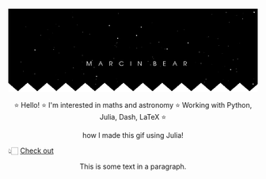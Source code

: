 ![banner_error](banner1.gif "banner")


<p style="text-align: center;">⭐ Hello! ⭐ I'm interested in maths and astronomy ⭐ Working with Python, Julia, Dash, LaTeX ⭐ </p> 

<p style="text-align:center;"> how I made this gif using Julia!</p>  👆🏻 <a href="/banner_code.jl">Check out<a/>

 <p style="text-align:center">This is some text in a paragraph.</p> 
